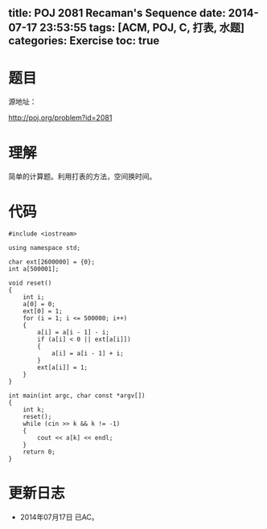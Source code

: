 ﻿title: POJ 2081 Recaman's Sequence
date: 2014-07-17 23:53:55
tags: [ACM, POJ, C, 打表, 水题]
categories: Exercise
toc: true
---
# 题目
源地址：

http://poj.org/problem?id=2081

# 理解
简单的计算题。利用打表的方法，空间换时间。

<!-- more -->

# 代码

```
#include <iostream>

using namespace std;

char ext[2600000] = {0};
int a[500001];

void reset()
{
    int i;
    a[0] = 0;
    ext[0] = 1;
    for (i = 1; i <= 500000; i++)
    {
        a[i] = a[i - 1] - i;
        if (a[i] < 0 || ext[a[i]])
        {
            a[i] = a[i - 1] + i;
        }
        ext[a[i]] = 1;
    }
}

int main(int argc, char const *argv[])
{
    int k;
    reset();
    while (cin >> k && k != -1)
    {
        cout << a[k] << endl;
    }
    return 0;
}

```

# 更新日志
- 2014年07月17日 已AC。